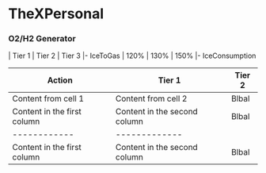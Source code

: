 # TheXPersonal

<h3> O2/H2 Generator </h3>

 | Tier 1 | Tier 2 | Tier 3 |-
IceToGas | 120% | 130% | 150% |-
IceConsumption


Action | Tier 1 | Tier 2
------------ | ------------- | -------------
Content from cell 1 | Content from cell 2 | Blbal
Content in the first column | Content in the second column | Blbal
------------ | ------------- 
Content in the first column | Content in the second column | Blbal